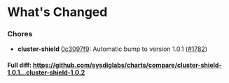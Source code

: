 # What's Changed

### Chores
- **cluster-shield** [0c3097f9](https://github.com/sysdiglabs/charts/commit/0c3097f9f32e7fefea4444c3c026951ac4fb10ac): Automatic bump to version 1.0.1 ([#1782](https://github.com/sysdiglabs/charts/issues/1782))
#### Full diff: https://github.com/sysdiglabs/charts/compare/cluster-shield-1.0.1...cluster-shield-1.0.2
